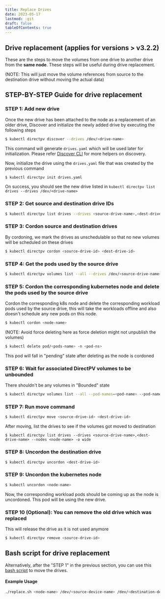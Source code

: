 ```yaml
---
title: Replace Drives
date: 2023-05-17
lastmod: :git
draft: false
tableOfContents: true
---
```


Drive replacement (applies for versions > v3.2.2)
-------------

These are the steps to move the volumes from one drive to another drive from the **same node**. These steps will be useful during drive replacement.

(NOTE: This will just move the volume references from source to the destination drive without moving the actual data)

## STEP-BY-STEP Guide for drive replacement

### STEP 1: Add new drive

Once the new drive has been attached to the node as a replacement of an older drive, Discover and initialize the newly added drive by executing the following steps

```sh
$ kubectl directpv discover --drives /dev/<drive-name>
```

This command will generate `drives.yaml` which will be used later for initialization. Please refer [Discover CLI](./cli.md#discover-drives) for more helpers on discovery.

Now, initialize the drive using the `drives.yaml` file that was created by the previous command

```sh
$ kubectl directpv init drives.yaml
```

On success, you should see the new drive listed in `kubectl directpv list drives --drives /dev/<drive-name>`

### STEP 2: Get source and destination drive IDs

```sh
$ kubectl directpv list drives --drives <source-drive-name>,<dest-drive-name> --nodes <node-name> -o wide
```

### STEP 3: Cordon source and destination drives

By cordoning, we mark the drives as unschedulable so that no new volumes will be scheduled on these drives

```sh
$ kubectl directpv cordon <source-drive-id> <dest-drive-id>
```

### STEP 4: Get the pods used by the source drive

```sh
$ kubectl directpv volumes list --all --drives /dev/<source-drive-name> --nodes <node-name>
```

### STEP 5: Cordon the corresponding kubernetes node and delete the pods used by the source drive

Cordon the corresponding k8s node and delete the corresponding workload pods used by the source drive, this will take the workloads offline and also doesn't schedule any new pods on this node.

```sh
$ kubectl cordon <node-name>
```

(NOTE: Avoid force deleting here as force deletion might not unpublish the volumes)

```sh
$ kubectl delete pod/<pods-name> -n <pod-ns>
```

This pod will fall in "pending" state after deleting as the node is cordoned

### STEP 6: Wait for associated DirectPV volumes to be unbounded

There shouldn't be any volumes in "Bounded" state

```sh
$ kubectl directpv volumes list --all --pod-names=<pod-name> --pod-namespaces=<pod-ns>
```

### STEP 7: Run move command

```sh
$ kubectl directpv move <source-drive-id> <dest-drive-id>
```

After moving, list the drives to see if the volumes got moved to destination 

```
$ kubectl directpv list drives --drives <source-drive-name>,<dest-drive-name> --nodes <node-name> -o wide
```

### STEP 8: Uncordon the destination drive

```sh
$ kubectl directpv uncordon <dest-drive-id>
```

### STEP 9: Uncordon the kubernetes node

```sh
$ kubectl uncordon <node-name>
```

Now, the corresponding workload pods should be coming up as the node is uncordoned. This pod will be using the new drive.

### STEP 10 (Optional): You can remove the old drive which was replaced

This will release the drive as it is not used anymore

```sh
$ kubectl directpv remove <source-drive-id>
```

## Bash script for drive replacement

Alternatively, after the "STEP 1" in the previous section, you can use this [bash script](./tools/replace.sh) to move the drives.

#### Example Usage

```sh
./replace.sh <node-name> /dev/<source-device-name> /dev/<destination-device-name>
```
